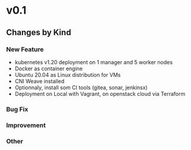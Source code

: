 # v0.1

## Changes by Kind

### New Feature

- kubernetes v1.20 deployment on 1 manager and 5 worker nodes
- Docker as container engine
- Ubuntu 20.04 as Linux distribution for VMs
- CNI Weave installed
- Optionnaly, install som CI tools (gitea, sonar, jenkinsx)
- Deployment on Local with Vagrant, on openstack cloud via Terraform

### Bug Fix

### Improvement

### Other
